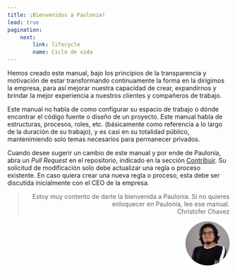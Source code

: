```yaml
---
title: ¡Bienvenidos a Paulonia!
lead: true
pagination:
    next:
        link: lifecycle
        name: Ciclo de vida
---
```


Hemos creado este manual, bajo los principios de la transparencia y motivación de estar transformando continuamente la forma en la dirigimos la empresa, para así mejorar nuestra capacidad de crear, expandirnos y brindar la mejor experiencia a nuestros clientes y compañeros de trabajo.

Este manual no habla de como configurar su espacio de trabajo o dónde encontrar el código fuente o diseño de un proyecto. Este manual habla de estructuras, procesos, roles, etc. (básicamente como referencia a lo largo de la duración de su trabajo), y es casi en su totalidad público, mantenimiendo solo temas necesarios para permanecer privados.

Cuando desee sugerir un cambio de este manual y por ende de Paulonia, abra un *Pull Request* en el repositorio, indicado en la sección [Contribuir](../contribute/index). Su solicitud de modificación solo debe actualizar una regla o proceso existente. En caso quiera crear una nueva regla o proceso, esta debe ser discutida inicialmente con el CEO de la empresa.

> <p style="text-align:right;"> Estoy muy contento de darte la bienvenida a Paulonia. Si no quieres enloquecer en Paulonia, lee ese manual. <br /> Christofer Chavez</p>
<img align="right" src="../images/Christofer.jpg" width="100">